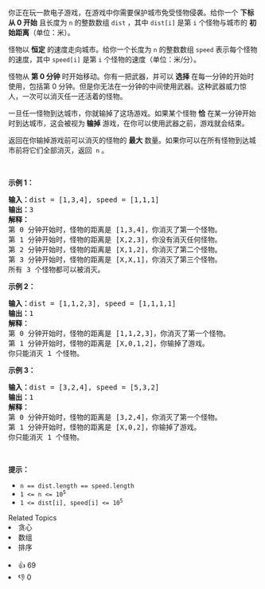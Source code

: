 <p>你正在玩一款电子游戏，在游戏中你需要保护城市免受怪物侵袭。给你一个 <strong>下标从 0 开始</strong> 且长度为 <code>n</code> 的整数数组 <code>dist</code> ，其中 <code>dist[i]</code> 是第 <code>i</code> 个怪物与城市的 <strong>初始距离</strong>（单位：米）。</p>

<p>怪物以 <strong>恒定</strong> 的速度走向城市。给你一个长度为 <code>n</code> 的整数数组 <code>speed</code> 表示每个怪物的速度，其中 <code>speed[i]</code> 是第 <code>i</code> 个怪物的速度（单位：米/分）。</p>

<p>怪物从 <strong>第 0 分钟</strong> 时开始移动。你有一把武器，并可以 <strong>选择</strong> 在每一分钟的开始时使用，包括第 0 分钟。但是你无法在一分钟的中间使用武器。这种武器威力惊人，一次可以消灭任一还活着的怪物。</p>

<p>一旦任一怪物到达城市，你就输掉了这场游戏。如果某个怪物 <strong>恰</strong> 在某一分钟开始时到达城市，这会被视为<strong> 输掉</strong>&nbsp;游戏，在你可以使用武器之前，游戏就会结束。</p>

<p>返回在你输掉游戏前可以消灭的怪物的 <strong>最大</strong> 数量。如果你可以在所有怪物到达城市前将它们全部消灭，返回&nbsp; <code>n</code> 。</p>

<p>&nbsp;</p>

<p><strong>示例 1：</strong></p>

<pre>
<strong>输入：</strong>dist = [1,3,4], speed = [1,1,1]
<strong>输出：</strong>3
<strong>解释：</strong>
第 0 分钟开始时，怪物的距离是 [1,3,4]，你消灭了第一个怪物。
第 1 分钟开始时，怪物的距离是 [X,2,3]，你没有消灭任何怪物。
第 2 分钟开始时，怪物的距离是 [X,1,2]，你消灭了第二个怪物。
第 3 分钟开始时，怪物的距离是 [X,X,1]，你消灭了第三个怪物。
所有 3 个怪物都可以被消灭。</pre>

<p><strong>示例 2：</strong></p>

<pre>
<strong>输入：</strong>dist = [1,1,2,3], speed = [1,1,1,1]
<strong>输出：</strong>1
<strong>解释：</strong>
第 0 分钟开始时，怪物的距离是 [1,1,2,3]，你消灭了第一个怪物。
第 1 分钟开始时，怪物的距离是 [X,0,1,2]，你输掉了游戏。
你只能消灭 1 个怪物。
</pre>

<p><strong>示例 3：</strong></p>

<pre>
<strong>输入：</strong>dist = [3,2,4], speed = [5,3,2]
<strong>输出：</strong>1
<strong>解释：</strong>
第 0 分钟开始时，怪物的距离是 [3,2,4]，你消灭了第一个怪物。
第 1 分钟开始时，怪物的距离是 [X,0,2]，你输掉了游戏。 
你只能消灭 1 个怪物。
</pre>

<p>&nbsp;</p>

<p><strong>提示：</strong></p>

<ul> 
 <li><code>n == dist.length == speed.length</code></li> 
 <li><code>1 &lt;= n &lt;= 10<sup>5</sup></code></li> 
 <li><code>1 &lt;= dist[i], speed[i] &lt;= 10<sup>5</sup></code></li> 
</ul>

<div><div>Related Topics</div><div><li>贪心</li><li>数组</li><li>排序</li></div></div><br><div><li>👍 69</li><li>👎 0</li></div>